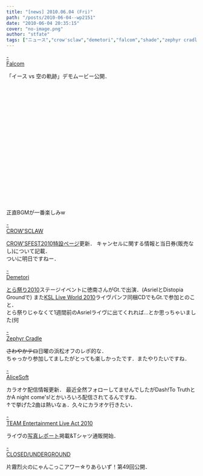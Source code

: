 ```yaml
---
title: "[news] 2010.06.04 (Fri)"
path: "/posts/2010-06-04--wp2151"
date: "2010-06-04 20:35:15"
cover: "no-image.png"
author: "stfate"
tags: ["ニュース","crow'sclaw","demetori","falcom","shade","zephyr cradle","片霧烈火"]
---
```


<style type="text/css">
<!--
p {white-space: pre-wrap};
-->
</style>

<a  href="http://www.falcom.com/ys_vs_sora/special.html" target="_blank">- Falcom</a>
<div >「イース vs 空の軌跡」デモムービー公開．
<object width="560" height="340"><param name="movie" value="http://www.youtube.com/v/SEBZbZQYT8o&hl=ja_JP&fs=1&"></param><param name="allowFullScreen" value="true"></param><param name="allowscriptaccess" value="always"></param><embed src="http://www.youtube.com/v/SEBZbZQYT8o&hl=ja_JP&fs=1&" type="application/x-shockwave-flash" allowscriptaccess="always" allowfullscreen="true" width="560" height="340"></embed></object>
<div >正直BGMが一番楽しみw</div></div>

<a  href="http://www.crowsclaw.info/" target="_blank">- CROW'SCLAW</a>
<div ><a href="http://www.crowsclaw.info/live100605/" target="_blank">CROW'SFEST2010特設ページ</a>更新．
キャンセルに関する情報と当日券(販売なし)について記載．
<div >ついに明日ですねー．</div></div>

<a  href="http://www.kawachi.zaq.ne.jp/demetori/" target="_blank">- Demetori</a>
<div ><a href="http://www.toranoana.jp/info/shop/2010_bigsight/" target="_blank">とら祭り2010</a>ステージイベントに徳南さんがGt.で出演．(AsrielとDistopia Groundで)
また<a href="http://key.visualarts.gr.jp/ksllive_2010/" target="_blank">KSL Live World 2010</a>ライヴパンフ同梱CDでもGt.で参加とのこと．
<div >とら祭りじゃなくて1週間前のAsrielライヴに出てくれれば…とか思っちゃいました(何</div></div>

<a  href="http://www.zephyr-cradle.info/diary/" target="_blank">- Zephyr Cradle</a>
<div ><del datetime="2010-06-04T11:23:07+00:00">さわやかテロ</del>日曜の浜松オフのレポ的な．
<div >ちゃっかり参加してましたがとっても楽しかったです．またやりたいですね．</div></div>

<a  href="http://www.alicesoft.com/news/05music.html#212" target="_blank">- AliceSoft</a>
<div >カラオケ配信情報更新．
最近全然フォローしてませんでしたがDash!To TruthとかA night come's!とかいろいろ配信されてるんですね．
<div >↑で挙げた2曲は熱いなぁ．久々にカラオケ行きたい．</div></div>

<a  href="http://www.team-e.co.jp/sp/live2010/index.html" target="_blank">- TEAM Entertainment Live Act 2010</a>
<div >ライヴの<a href="http://www.team-e.co.jp/sp/live2010/photo.html" target="_blank">写真レポート</a>掲載&Tシャツ通販開始．</div>

<a  href="http://www.nyanhour.com/" target="_blank">- CLOSED/UNDERGROUND</a>
<div >片霧烈火のにゃんこっこアワー☆りあらいず！第49回公開．</div>